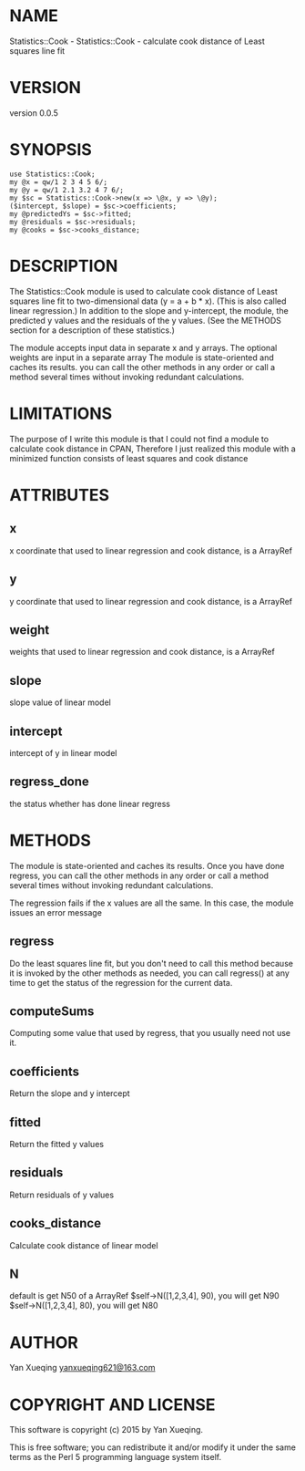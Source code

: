 # NAME

Statistics::Cook - Statistics::Cook - calculate cook distance of Least squares line fit

# VERSION

version 0.0.5

# SYNOPSIS

    use Statistics::Cook;
    my @x = qw/1 2 3 4 5 6/;
    my @y = qw/1 2.1 3.2 4 7 6/;
    my $sc = Statistics::Cook->new(x => \@x, y => \@y);
    ($intercept, $slope) = $sc->coefficients;
    my @predictedYs = $sc->fitted;
    my @residuals = $sc->residuals;
    my @cooks = $sc->cooks_distance;

# DESCRIPTION

The Statistics::Cook module is used to calculate cook distance of Least squares line fit to
two-dimensional data (y = a + b \* x). (This is also called linear regression.)
In addition to the slope and y-intercept, the module, the predicted y values and the
residuals of the y values. (See the METHODS section for a description of these statistics.)

The module accepts input data in separate x and y arrays. The optional weights are input in a separate array
The module is state-oriented and caches its results. you can call the other methods in any order
or call a method several times without invoking redundant calculations.

# LIMITATIONS

The purpose of I write this module is that I could not find a module to calculate cook distance in CPAN,
Therefore I just realized this module with  a minimized function consists of least squares and cook distance

# ATTRIBUTES

## x

x coordinate that used to linear regression and cook distance, is a ArrayRef

## y

y coordinate that used to linear regression and cook distance, is a ArrayRef

## weight

weights that used to linear regression and cook distance, is a ArrayRef

## slope

slope value of linear model

## intercept

intercept of y in linear model

## regress\_done

the status whether has done linear regress

# METHODS

The module is state-oriented and caches its results. Once you have done regress, you can call
the other methods in any order or call a method several times without invoking redundant calculations.

The regression fails if the x values are all the same. In this case, the module issues an error message

## regress

Do the least squares line fit, but you don't need to call this method because it is invoked by the
other methods as needed,  you can call regress() at any time to get the status of the regression
for the current data.

## computeSums

Computing some value that used by regress, that you usually need not use it.

## coefficients

Return the slope and y intercept

## fitted

Return the fitted y values

## residuals

Return residuals of y values

## cooks\_distance

Calculate cook distance of linear model

## N

default is get N50 of a ArrayRef
$self->N(\[1,2,3,4\], 90), you will get N90
$self->N(\[1,2,3,4\], 80), you will get N80

# AUTHOR

Yan Xueqing <yanxueqing621@163.com>

# COPYRIGHT AND LICENSE

This software is copyright (c) 2015 by Yan Xueqing.

This is free software; you can redistribute it and/or modify it under
the same terms as the Perl 5 programming language system itself.
